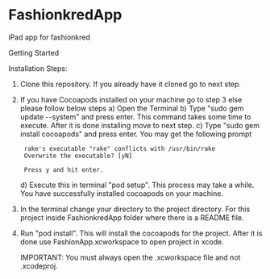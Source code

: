 FashionkredApp
==============

iPad app for fashionkred


Getting Started

Installation Steps:

1) Clone this repository. If you already have it cloned go to next step.
2) If you have Cocoapods installed on your machine go to step 3 else please follow below steps
	a) Open the Terminal
	b) Type "sudo gem update --system" and press enter. This command takes some time to execute. After it is done installing move to next step.
	c) Type "sudo gem install cocoapods" and press enter.
		You may get the following prompt

		rake's executable "rake" conflicts with /usr/bin/rake
		Overwrite the executable? [yN]

		Press y and hit enter.

	d) Execute this in terminal "pod setup". This process may take a while.
	You have successfully installed cocoapods on your machine.

3) In the terminal change your directory to the project directory. For this project inside FashionkredApp folder where there is a README file.
4) Run "pod install". This will install the cocoapods for the project.
   After it is done use FashionApp.xcworkspace to open project in xcode.

   IMPORTANT: You must always open the .xcworkspace file and not .xcodeproj.